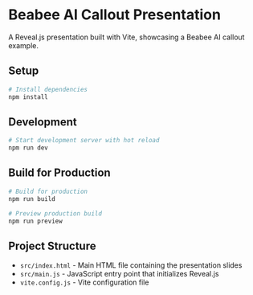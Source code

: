 # Beabee AI Callout Presentation

A Reveal.js presentation built with Vite, showcasing a Beabee AI callout example.

## Setup

```bash
# Install dependencies
npm install
```

## Development

```bash
# Start development server with hot reload
npm run dev
```

## Build for Production

```bash
# Build for production
npm run build

# Preview production build
npm run preview
```

## Project Structure

- `src/index.html` - Main HTML file containing the presentation slides
- `src/main.js` - JavaScript entry point that initializes Reveal.js
- `vite.config.js` - Vite configuration file 